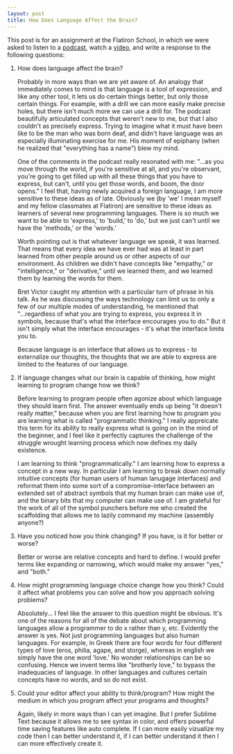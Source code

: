 ```yaml
---
layout: post
title: How Does Language Affect the Brain?
---
```


This post is for an assignment at the Flatiron School, in which we were asked to listen to a [podcast](http://www.radiolab.org/story/91728-words-that-change-the-world/), watch a [video](https://vimeo.com/115154289), and write a response to the following questions:

1. How does language affect the brain?
  
    Probably in more ways than we are yet aware of. An analogy that immediately comes to mind is that language is a tool of expression, and like any other tool, it lets us do certain things better, but only those certain things. For example, with a drill we can more easily make precise holes, but there isn't much more we can use a drill for. The podcast beautifully articulated concepts that weren't new to me, but that I also couldn't as precisely express. Trying to imagine what it must have been like to be the man who was born deaf, and didn't have language was an especially illuminating exercise for me. His moment of epiphany (when he realized that "everything has a name") blew my mind.

    One of the comments in the podcast really resonated with me: "…as you move through the world, if you're sensitive at all, and you're observant, you're going to get filled up with all these things that you have to express, but can't, until you get those words, and boom, the door opens." I feel that, having newly acquired a foreign language, I am more sensitive to these ideas as of late. Obviously we (by 'we' I mean myself and my fellow classmates at Flatiron) are sensitive to these ideas as learners of several new programming languages. There is so much we want to be able to 'express,' to 'build,' to 'do,' but we just can't until we have the 'methods,' or the 'words.' 

    Worth pointing out is that whatever language we speak, it was learned. That means that every idea we have ever had was at least in part learned from other people around us or other aspects of our environment. As children we didn't have concepts like "empathy," or "intelligence," or "derivative," until we learned them, and we learned them by learning the words for them.

    Bret Victor caught my attention with a particular turn of phrase in his talk. As he was discussing the ways technology can limit us to only a few of our multiple modes of understanding, he mentioned that "...regardless of what you are trying to express, you express it in symbols, because that's what the interface encourages you to do." But it isn't simply what the interface encourages - it's what the interface limits you to. 

    Because language is an interface that allows us to express - to externalize our thoughts, the thoughts that we are able to express are limited to the features of our language.

2. If language changes what our brain is capable of thinking, how might learning to program change how we think?

    Before learning to program people often agonize about which language they should learn first. The answer eventually ends up being "it doesn't really matter," because when you are first learning how to program you are learning what is called "programmatic thinking." I really appreicate this term for its ability to really express what is going on in the mind of the beginner, and I feel like it perfectly captures the challenge of the struggle wrought learning process which now defines my daily existence. 

    I am learning to think "programmatically." I am learning how to express a concept in a new way. In  particular I am learning to break down normally intuitive concepts (for human users of human lanugage interfaces) and reformat them into some sort of a compromise-interface between an extended set of abstract symbols that my human brain can make use of, and the binary bits that my computer can make use of. I am grateful for the work of all of the symbol punchers before me who created the scaffolding that allows me to lazily command my machine (assembly anyone?)

3. Have you noticed how you think changing? If you have, is it for better or worse?

    Better or worse are relative concepts and hard to define. I would prefer terms like expanding or narrowing, which would make my answer "yes," and "both."

4. How might programming language choice change how you think? Could it affect what problems you can solve and how you approach solving problems?

    Absolutely... I feel like the answer to this question might be obvious. It's one of the reasons for all of the debate about which programming languages allow a programmer to do x rather than y, etc. Evidently the answer is yes. Not just programming languages but also human languages. For example, in Greek there are four words for four different types of love (eros, philia, agape, and storge), whereas in english we simply have the one word 'love.' No wonder relationships can be so confusing. Hence we invent terms like "brotherly love," to bypass the inadequacies of language. In other languages and cultures certain concepts have no words, and so do not exist.

5. Could your editor affect your ability to think/program?
How might the medium in which you program affect your programs and thoughts?

    Again, likely in more ways than I can yet imagine. But I prefer Sublime Text because it allows me to see syntax in color, and offers powerful time saving features like auto complete. If I can more easily vizualize my code then I can better understand it, if I can better understand it then I can more effectively create it. 